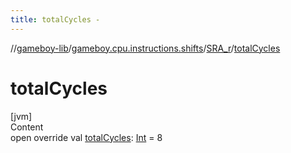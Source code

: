 ```yaml
---
title: totalCycles -
---
```

//[gameboy-lib](../../index.md)/[gameboy.cpu.instructions.shifts](../index.md)/[SRA_r](index.md)/[totalCycles](total-cycles.md)



# totalCycles  
[jvm]  
Content  
open override val [totalCycles](total-cycles.md): [Int](https://kotlinlang.org/api/latest/jvm/stdlib/kotlin/-int/index.html) = 8  



